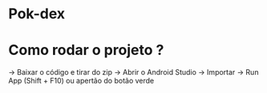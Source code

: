 # Pok-dex

<h1>Como rodar o projeto ? </h1> 
<p> -> Baixar o código e tirar do zip
-> Abrir o Android Studio 
-> Importar 
-> Run App (Shift + F10) ou apertão do botão verde </p>
